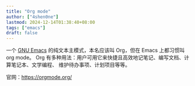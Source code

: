 ```yaml
---
title: "Org mode"
author: ["4shen0ne"]
lastmod: 2024-12-14T01:38:40+08:00
tags: ["emacs"]
draft: false
---
```


一个 [GNU Emacs](https://www.gnu.org/software/emacs/) 的纯文本主模式，本名应该叫 Org，但在 Emacs 上都习惯叫 org mode。
Org 有多种用法：用户可用它来快捷且高效地记笔记、编写文档、计算笔记本、文学编程、
维护待办事项、计划项目等等。

官网：<https://orgmode.org/>
